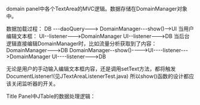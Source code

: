 domain panel中各个TextArea的MVC逻辑。数据存储在DomainManager对象中。

数据加载过程：
DB ---daoQuery---> DomainManager---show()-->UI
当用户编辑文本框：
UI--listener--->DomainManager
UI--listener--->DB
当后台逻辑直接编辑DomainManager时，比如流量分析获取到了内容： 
DomainManager--->DB
DomainManager--show()---->UI----listener--->DomainManager
                          UI----listener--->DB
                          
                          
无论是用户的手动输入编辑文本框内容，还是调用setText方法，都将触发DocumentListener!(见JTextAreaListenerTest.java)
所以show()函数的设计都应该关闭监听器的开关。
                 
Title Panel中JTable的数据处理逻辑：
